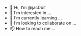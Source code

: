 - 👋 Hi, I’m @jac0bit
- 👀 I’m interested in ...
- 🌱 I’m currently learning ...
- 💞️ I’m looking to collaborate on ...
- 📫 How to reach me ...

<!---
jac0bit/jac0bit is a ✨ special ✨ repository because its `README.md` (this file) appears on your GitHub profile.
You can click the Preview link to take a look at your changes.
--->
